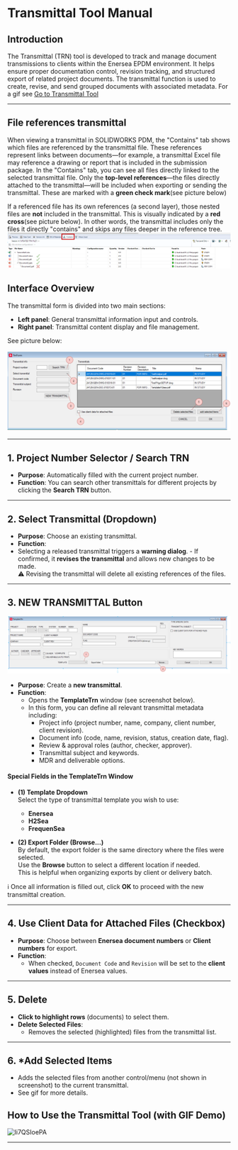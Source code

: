 # Transmittal Tool Manual

## Introduction

The Transmittal (TRN) tool is developed to track and manage document transmissions to clients within the Enersea EPDM environment. It helps ensure proper documentation control, revision tracking, and structured export of related project documents. The transmittal function is used to create, revise, and send grouped documents with associated metadata. For a gif see [Go to Transmittal Tool](#how-to-use-the-transmittal-tool-with-gif-demo)

---

## File references transmittal

When viewing a transmittal in SOLIDWORKS PDM, the "Contains" tab shows which files are referenced by the transmittal file. These references represent links between documents—for example, a transmittal Excel file may reference a drawing or report that is included in the submission package. In the "Contains" tab, you can see all files directly linked to the selected transmittal file. Only the **top-level references**—the files directly attached to the transmittal—will be included when exporting or sending the transmittal. These are marked with a **green check mark**(see picture below)

If a referenced file has its own references (a second layer), those nested files are **not** included in the transmittal. This is visually indicated by a **red cross**(see picture below). In other words, the transmittal includes only the files it directly "contains" and skips any files deeper in the reference tree.
![ContainsTab](/Resources/Containstab.png)
## Interface Overview

The transmittal form is divided into two main sections:

- **Left panel**: General transmittal information input and controls.
- **Right panel**: Transmittal content display and file management.

See picture below:

![TemplateTRNForm](/Resources/TRNForm.png)

---

## 1. **Project Number Selector / Search TRN**

- **Purpose**: Automatically filled with the current project number.
- **Function**: You can search other transmittals for different projects by clicking the **Search TRN** button.

---

## 2. **Select Transmittal (Dropdown)**

- **Purpose**: Choose an existing transmittal.
- **Function**:
- Selecting a released transmittal triggers a **warning dialog**. - If confirmed, it **revises the transmittal** and allows new changes to be made.  
  ⚠️ Revising the transmittal will delete all existing references of the files.

---

## 3. **NEW TRANSMITTAL Button**

![TemplateTRNForm](/Resources/TemplateTRNForm.png)


- **Purpose**: Create a **new transmittal**.
- **Function**:
  - Opens the **TemplateTrn** window (see screenshot below).
  - In this form, you can define all relevant transmittal metadata including:
    - Project info (project number, name, company, client number, client revision).
    - Document info (code, name, revision, status, creation date, flag).
    - Review & approval roles (author, checker, approver).
    - Transmittal subject and keywords.
    - MDR and deliverable options.

#### Special Fields in the TemplateTrn Window

- **(1) Template Dropdown**  
  Select the type of transmittal template you wish to use:

  - **Enersea**
  - **H2Sea**
  - **FrequenSea**

- **(2) Export Folder (Browse...)**  
  By default, the export folder is the same directory where the files were selected.  
  Use the **Browse** button to select a different location if needed.  
  This is helpful when organizing exports by client or delivery batch.

ℹ️ Once all information is filled out, click **OK** to proceed with the new transmittal creation.

---

## 4. **Use Client Data for Attached Files (Checkbox)**

- **Purpose**: Choose between **Enersea document numbers** or **Client numbers** for export.
- **Function**:
  - When checked, `Document Code` and `Revision` will be set to the **client values** instead of Enersea values.

---

## 5. **Delete**

- **Click to highlight rows** (documents) to select them.
- **Delete Selected Files**:
  - Removes the selected (highlighted) files from the transmittal list.

---

## 6. **\*Add Selected Items**

- Adds the selected files from another control/menu (not shown in screenshot) to the current transmittal.
- See gif for more details.

## How to Use the Transmittal Tool (with GIF Demo)

![Ii7QSIoePA](https://github.com/user-attachments/assets/017b2619-ff0e-4ae2-96a6-222ac1ca9802)

---
